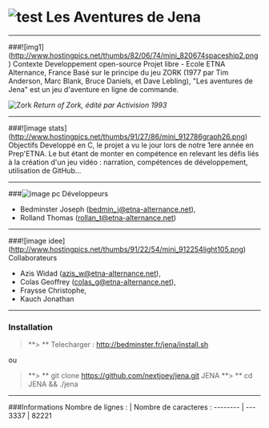 ![test](http://img11.hostingpics.net/pics/594964large2.jpg)
Les Aventures de Jena
===================
***
###![img1] (http://www.hostingpics.net/thumbs/82/06/74/mini_820674spaceship2.png) Contexte
Developpement open-source
Projet libre - Ecole ETNA Alternance, France
Basé sur le principe du jeu ZORK (1977 par Tim Anderson, Marc Blank, Bruce Daniels, et Dave Lebling), "Les aventures de Jena" est un jeu d'aventure en ligne de commande.
   
![Zork](http://img11.hostingpics.net/pics/146935returntozork1.gif)
*Return of Zork, édité par Activision 1993*
***
###![image stats] (http://www.hostingpics.net/thumbs/91/27/86/mini_912786graph26.png) Objectifs
Developpé en C, le projet a vu le jour lors de notre 1ere année en Prep'ETNA.
Le but étant de monter en compétence en relevant les défis liés à la création d'un jeu vidéo : narration, compétences de développement, utilisation de GitHub...
***
###![image pc](http://www.hostingpics.net/thumbs/96/92/11/mini_969211webprogramming.png) Développeurs
 - Bedminster Joseph (bedmin_j@etna-alternance.net),
 - Rolland Thomas (rollan_t@etna-alternance.net)
***
###![image idee] (http://www.hostingpics.net/thumbs/91/22/54/mini_912254light105.png) Collaborateurs
  - Azis Widad (azis_w@etna-alternance.net),
  - Colas Geoffrey (colas_g@etna-alternance.net),
  - Fraysse Christophe,
  - Kauch Jonathan
***
### Installation
> **> ** Telecharger : http://bedminster.fr/jena/install.sh
   
ou
   
> **> ** git clone https://github.com/nextjoey/jena.git JENA
> **> ** cd JENA && ./jena
***
###Informations
Nombre de lignes : | Nombre de caracteres :
-------- | ---
3337 | 82221